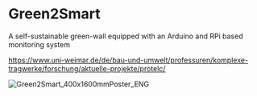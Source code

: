 # Green2Smart
A self-sustainable green-wall equipped with an Arduino and RPi based monitoring system

https://www.uni-weimar.de/de/bau-und-umwelt/professuren/komplexe-tragwerke/forschung/aktuelle-projekte/protelc/

![Green2Smart_400x1600mmPoster_ENG](https://github.com/user-attachments/assets/08cbee4e-1663-412e-a6ef-9d4dc2218c11)

